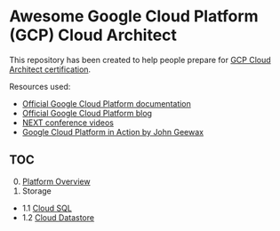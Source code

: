 # Awesome Google Cloud Platform (GCP) Cloud Architect

This repository has been created to help people prepare for [GCP Cloud Architect certification](https://cloud.google.com/certification/cloud-architect). 

Resources used: 
* [Official Google Cloud Platform documentation](https://cloud.google.com/docs/)
* [Official Google Cloud Platform blog](https://cloudplatform.googleblog.com/)
* [NEXT conference videos](https://www.youtube.com/watch?v=j_K1YoMHpbk&list=PLIivdWyY5sqI8RuUibiH8sMb1ExIw0lAR)
* [Google Cloud Platform in Action by John Geewax](https://www.manning.com/books/google-cloud-platform-in-action)

## TOC

0. [Platform Overview](00-gcp-overview.md)
1. Storage
* 1.1 [Cloud SQL](01-1-cloud-sql.md)
* 1.2 [Cloud Datastore](01-2-cloud-datastore.md)